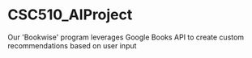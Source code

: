 # CSC510_AIProject
Our 'Bookwise' program leverages Google Books API to create custom recommendations based on user input
